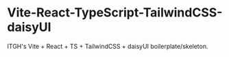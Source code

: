 # Vite-React-TypeScript-TailwindCSS-daisyUI
ITGH's Vite + React + TS + TailwindCSS + daisyUI boilerplate/skeleton.
